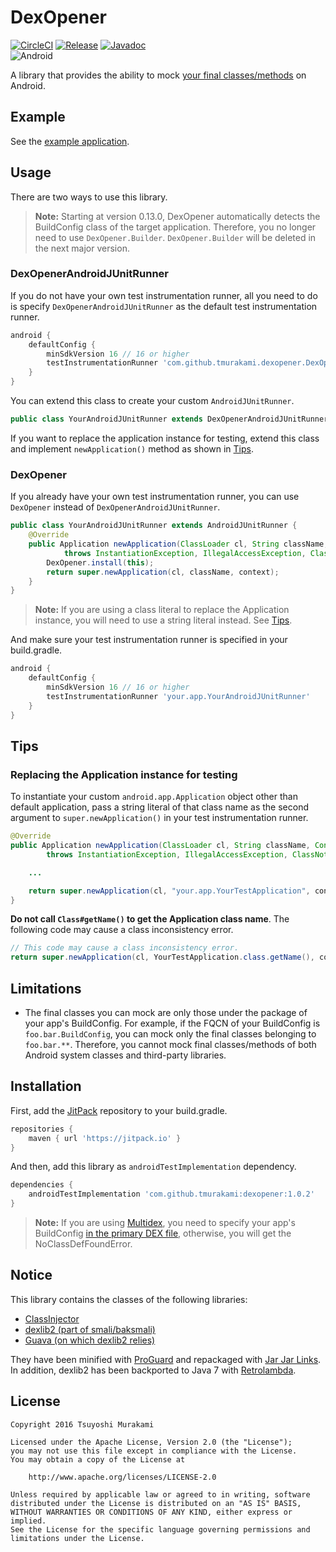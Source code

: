 # DexOpener

[![CircleCI](https://circleci.com/gh/tmurakami/dexopener.svg?style=shield)](https://circleci.com/gh/tmurakami/dexopener)
[![Release](https://jitpack.io/v/tmurakami/dexopener.svg)](https://jitpack.io/#tmurakami/dexopener)
[![Javadoc](https://img.shields.io/badge/Javadoc-1.0.2-brightgreen.svg)](https://jitpack.io/com/github/tmurakami/dexopener/1.0.2/javadoc/)<br>
![Android](https://img.shields.io/badge/Android-4.1%2B-blue.svg)

A library that provides the ability to mock
[your final classes/methods](#limitations_final_you_can_mock) on
Android.

## Example

See the [example application](dexopener-example).

## Usage

There are two ways to use this library.

> **Note:** Starting at version 0.13.0, DexOpener automatically detects
the BuildConfig class of the target application. Therefore, you no
longer need to use `DexOpener.Builder`. `DexOpener.Builder` will be
deleted in the next major version.

### DexOpenerAndroidJUnitRunner

If you do not have your own test instrumentation runner, all you need to
do is specify `DexOpenerAndroidJUnitRunner` as the default test
instrumentation runner.

```groovy
android {
    defaultConfig {
        minSdkVersion 16 // 16 or higher
        testInstrumentationRunner 'com.github.tmurakami.dexopener.DexOpenerAndroidJUnitRunner'
    }
}
```

You can extend this class to create your custom `AndroidJUnitRunner`.

```java
public class YourAndroidJUnitRunner extends DexOpenerAndroidJUnitRunner { ... }
```

If you want to replace the application instance for testing, extend this
class and implement `newApplication()` method as shown in
[Tips](#replacing-the-application-instance-for-testing).

### DexOpener

If you already have your own test instrumentation runner, you can use
`DexOpener` instead of `DexOpenerAndroidJUnitRunner`.

```java
public class YourAndroidJUnitRunner extends AndroidJUnitRunner {
    @Override
    public Application newApplication(ClassLoader cl, String className, Context context)
            throws InstantiationException, IllegalAccessException, ClassNotFoundException {
        DexOpener.install(this);
        return super.newApplication(cl, className, context);
    }
}
```

> **Note:** If you are using a class literal to replace the
Application instance, you will need to use a string literal instead.
See [Tips](#replacing-the-application-instance-for-testing).

And make sure your test instrumentation runner is specified in your
build.gradle.

```groovy
android {
    defaultConfig {
        minSdkVersion 16 // 16 or higher
        testInstrumentationRunner 'your.app.YourAndroidJUnitRunner'
    }
}
```

## Tips

### Replacing the Application instance for testing

To instantiate your custom `android.app.Application` object other than
default application, pass a string literal of that class name as the
second argument to `super.newApplication()` in your test instrumentation
runner.

```java
@Override
public Application newApplication(ClassLoader cl, String className, Context context)
        throws InstantiationException, IllegalAccessException, ClassNotFoundException {

    ...

    return super.newApplication(cl, "your.app.YourTestApplication", context);
}
```

**Do not call `Class#getName()` to get the Application class name**. The
following code may cause a class inconsistency error.

```java
// This code may cause a class inconsistency error.
return super.newApplication(cl, YourTestApplication.class.getName(), context);
````

## Limitations

- <a name="limitations_final_you_can_mock"></a>The final classes you can
mock are only those under the package of your app's BuildConfig. For
example, if the FQCN of your BuildConfig is `foo.bar.BuildConfig`,
you can mock only the final classes belonging to `foo.bar.**`.
Therefore, you cannot mock final classes/methods of both Android system
classes and third-party libraries.

## Installation

First, add the [JitPack](https://jitpack.io/) repository to your
build.gradle.

```groovy
repositories {
    maven { url 'https://jitpack.io' }
}
```

And then, add this library as `androidTestImplementation` dependency.

```groovy
dependencies {
    androidTestImplementation 'com.github.tmurakami:dexopener:1.0.2'
}
```

> **Note:** If you are using
[Multidex](https://developer.android.com/studio/build/multidex.html?hl=en),
you need to specify your app's BuildConfig
[in the primary DEX file](https://developer.android.com/studio/build/multidex.html?hl=en#keep),
otherwise, you will get the NoClassDefFoundError.

## Notice

This library contains the classes of the following libraries:

- [ClassInjector](https://github.com/tmurakami/classinjector)
- [dexlib2 (part of smali/baksmali)](https://github.com/JesusFreke/smali)
- [Guava (on which dexlib2 relies)](https://github.com/google/guava)

They have been minified with
[ProGuard](https://www.guardsquare.com/en/proguard) and repackaged with
[Jar Jar Links](https://github.com/pantsbuild/jarjar). In addition,
dexlib2 has been backported to Java 7 with
[Retrolambda](https://github.com/orfjackal/retrolambda).

## License

```
Copyright 2016 Tsuyoshi Murakami

Licensed under the Apache License, Version 2.0 (the "License");
you may not use this file except in compliance with the License.
You may obtain a copy of the License at

    http://www.apache.org/licenses/LICENSE-2.0

Unless required by applicable law or agreed to in writing, software
distributed under the License is distributed on an "AS IS" BASIS,
WITHOUT WARRANTIES OR CONDITIONS OF ANY KIND, either express or implied.
See the License for the specific language governing permissions and
limitations under the License.
```
